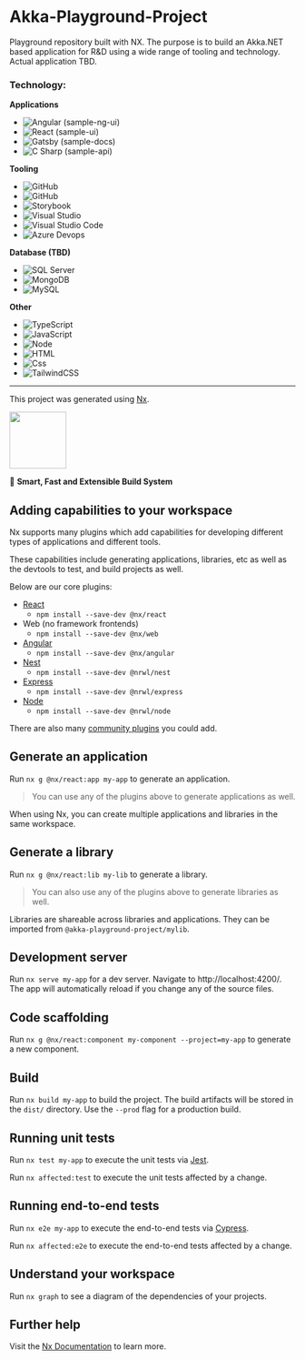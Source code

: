 # Akka-Playground-Project

Playground repository built with NX. The purpose is to build an Akka.NET based application for R&D using a wide range of tooling and technology. Actual application TBD.

### Technology:

**Applications**

- <img alt="Angular" src="https://img.shields.io/badge/Angular-DD0031?logo=angular&logoColor=white&style=flat" /> (sample-ng-ui)
- <img alt="React" src="https://img.shields.io/badge/React-61DAFB?logo=react&logoColor=white&style=flat" /> (sample-ui)
- <img alt="Gatsby" src="https://img.shields.io/badge/Gatsby-663399?logo=gatsby&logoColor=white&style=flat" /> (sample-docs)
- <img alt="C Sharp" src="https://img.shields.io/badge/C%23-512BD4?logo=.net&logoColor=white&style=flat" /> (sample-api)

**Tooling**

- <img alt="GitHub" src="https://img.shields.io/badge/Nx-143055?logo=nx&logoColor=white&style=flat" />
- <img alt="GitHub" src="https://img.shields.io/badge/GitHub-181717?logo=github&logoColor=white&style=flat" />
- <img alt="Storybook" src="https://img.shields.io/badge/Storybook-FF4785?logo=storybook&logoColor=white&style=flat" />
- <img alt="Visual Studio" src="https://img.shields.io/badge/Visual Studio-5C2D91?logo=visual+studio&logoColor=white&style=flat" />
- <img alt="Visual Studio Code" src="https://img.shields.io/badge/Visual Studio Code-007ACC?logo=visual+studio+code&logoColor=white&style=flat" />
- <img alt="Azure Devops" src="https://img.shields.io/badge/Azure DevOps-0078D7?logo=azure+devops&logoColor=white&style=flat" />

**Database (TBD)**

- <img alt="SQL Server" src="https://img.shields.io/badge/SQL Server-CC2927?logo=microsoft+sql+server&logoColor=white&style=flat" />
- <img alt="MongoDB" src="https://img.shields.io/badge/MongoDB-47A248?logo=mongodb&logoColor=white&style=flat" />
- <img alt="MySQL" src="https://img.shields.io/badge/MySQL-4479A1?logo=mysql&logoColor=white&style=flat" />

**Other**

- <img alt="TypeScript" src="https://img.shields.io/badge/TypeScript-3178C6?logo=typescript&logoColor=white&style=flat" />
- <img alt="JavaScript" src="https://img.shields.io/badge/JavaScript-F7DF1E?logo=javascript&logoColor=white&style=flat" />
- <img alt="Node" src="https://img.shields.io/badge/Node.js-339933?logo=node.js&logoColor=white&style=flat" />
- <img alt="HTML" src="https://img.shields.io/badge/HTML-E34F26?logo=html5&logoColor=white&style=flat" />
- <img alt="Css" src="https://img.shields.io/badge/CSS-1572B6?logo=css3&logoColor=white&style=flat" />
- <img alt="TailwindCSS" src="https://img.shields.io/badge/Tailwind CSS-38B2AC?&logo=tailwind+css&logoColor=white&style=flat"/>

---

This project was generated using [Nx](https://nx.dev).

<p ><img src="https://raw.githubusercontent.com/nrwl/nx/master/images/nx-logo.png" width="100"></p>

🔎 **Smart, Fast and Extensible Build System**

## Adding capabilities to your workspace

Nx supports many plugins which add capabilities for developing different types of applications and different tools.

These capabilities include generating applications, libraries, etc as well as the devtools to test, and build projects as well.

Below are our core plugins:

- [React](https://reactjs.org)
  - `npm install --save-dev @nx/react`
- Web (no framework frontends)
  - `npm install --save-dev @nx/web`
- [Angular](https://angular.io)
  - `npm install --save-dev @nx/angular`
- [Nest](https://nestjs.com)
  - `npm install --save-dev @nrwl/nest`
- [Express](https://expressjs.com)
  - `npm install --save-dev @nrwl/express`
- [Node](https://nodejs.org)
  - `npm install --save-dev @nrwl/node`

There are also many [community plugins](https://nx.dev/community) you could add.

## Generate an application

Run `nx g @nx/react:app my-app` to generate an application.

> You can use any of the plugins above to generate applications as well.

When using Nx, you can create multiple applications and libraries in the same workspace.

## Generate a library

Run `nx g @nx/react:lib my-lib` to generate a library.

> You can also use any of the plugins above to generate libraries as well.

Libraries are shareable across libraries and applications. They can be imported from `@akka-playground-project/mylib`.

## Development server

Run `nx serve my-app` for a dev server. Navigate to http://localhost:4200/. The app will automatically reload if you change any of the source files.

## Code scaffolding

Run `nx g @nx/react:component my-component --project=my-app` to generate a new component.

## Build

Run `nx build my-app` to build the project. The build artifacts will be stored in the `dist/` directory. Use the `--prod` flag for a production build.

## Running unit tests

Run `nx test my-app` to execute the unit tests via [Jest](https://jestjs.io).

Run `nx affected:test` to execute the unit tests affected by a change.

## Running end-to-end tests

Run `nx e2e my-app` to execute the end-to-end tests via [Cypress](https://www.cypress.io).

Run `nx affected:e2e` to execute the end-to-end tests affected by a change.

## Understand your workspace

Run `nx graph` to see a diagram of the dependencies of your projects.

## Further help

Visit the [Nx Documentation](https://nx.dev) to learn more.

